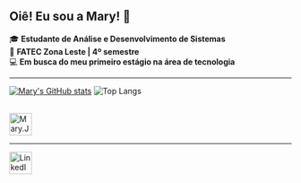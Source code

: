 ## Oiê! Eu sou a Mary! 👋

🎓 **Estudante de Análise e Desenvolvimento de Sistemas**  
📌 **FATEC Zona Leste | 4º semestre**  
💻 **Em busca do meu primeiro estágio na área de tecnologia**  

---
[![Mary's GitHub stats](https://github-readme-stats.vercel.app/api?username=maryanaquerido&layout=compact&theme=radical&hide=contribs,prs&show_icons=true&rank_icon=github)](https://github.com/anuraghazra/github-readme-stats)
![Top Langs](https://github-readme-stats.vercel.app/api/top-langs/?username=maryanaquerido&layout=compact&theme=radical)



<div style="display: inline_block"><br>
  <img align="center"alt="Mary.Java" heigth="30" width="40" src="https://cdn.jsdelivr.net/gh/devicons/devicon@latest/icons/java/java-plain-wordmark.svg" />
</div>

---
<div>
  <a href="https://www.linkedin.com/in/maryanaquerido/" target="_blank">
   <img src="https://cdn.jsdelivr.net/gh/devicons/devicon@latest/icons/linkedin/linkedin-original.svg" alt="LinkedIn" style="width: 40px;">
  </a>
</div>


            
          
